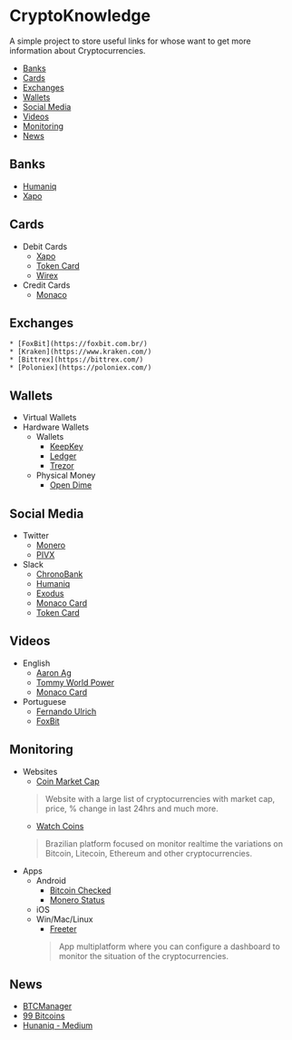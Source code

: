 # CryptoKnowledge
A simple project to store useful links for whose want to get more information about Cryptocurrencies.

<!-- toc -->
* [Banks](banks)
* [Cards](#cards)
* [Exchanges](#exchanges)
* [Wallets](#wallets)
* [Social Media](#social-media)
* [Videos](#videos)
* [Monitoring](#monitoring)
* [News](#news)
<!-- toc stop -->

## Banks
* [Humaniq](https://humaniq.co/)
* [Xapo](https://xapo.com/)

## Cards
* Debit Cards
    * [Xapo](https://xapo.com/card/)
    * [Token Card](https://tokencard.io/)
    * [Wirex](https://wirexapp.com/)
* Credit Cards
    * [Monaco](https://mona.co/)

## Exchanges
    * [FoxBit](https://foxbit.com.br/)
    * [Kraken](https://www.kraken.com/)
    * [Bittrex](https://bittrex.com/)
    * [Poloniex](https://poloniex.com/)

## Wallets
* Virtual Wallets
* Hardware Wallets
    * Wallets
        * [KeepKey](https://www.keepkey.com/)
        * [Ledger](https://www.ledgerwallet.com/)
        * [Trezor](https://trezor.io/)
    * Physical Money
        * [Open Dime](https://opendime.com/)

## Social Media
* Twitter
    * [Monero](https://twitter.com/monerocurrency)
    * [PIVX](https://twitter.com/_pivx)
* Slack
    * [ChronoBank](https://chronobank.slack.com/)
    * [Humaniq](https://humaniq-co.slack.com/)
    * [Exodus](https://exodusmovement.slack.com/)
    * [Monaco Card](https://monaco-card.slack.com/)
    * [Token Card](https://tokencard-team.slack.com/)
    
## Videos
* English
    * [Aaron Ag](https://www.youtube.com/channel/UCZRS64ykndlry0RgkDwsgCQ/videos)
    * [Tommy World Power](https://www.youtube.com/user/Tommy77724/videos)
    * [Monaco Card](https://www.youtube.com/channel/UCOMprzxakZOqmY23LYIawmg/videos)
* Portuguese
    * [Fernando Ulrich](https://www.youtube.com/channel/UCLJkh3QjHsLtK0LZFd28oGg/videos)
    * [FoxBit](https://www.youtube.com/channel/UC0F16q5QzJx7oIWoC5arEtg/videos)

## Monitoring
* Websites
    * [Coin Market Cap](http://coinmarketcap.com/)
    > Website with a large list of cryptocurrencies with market cap, price, % change in last 24hrs and much more.
    * [Watch Coins](https://watchcoins.net/)
    > Brazilian platform focused on monitor realtime the variations on Bitcoin, Litecoin, Ethereum and other cryptocurrencies.
* Apps
    * Android
        * [Bitcoin Checked](https://play.google.com/store/apps/details?id=com.mobnetic.coinguardian)
        * [Monero Status](https://play.google.com/store/apps/details?id=tr.monerostatus)
    * iOS
    * Win/Mac/Linux
        * [Freeter](https://freeter.io/dashboard-examples/trading)
        > App multiplatform where you can configure a dashboard to monitor the situation of the cryptocurrencies.

## News
* [BTCManager](https://btcmanager.com/)
* [99 Bitcoins](https://99bitcoins.com/)
* [Hunaniq - Medium](https://blog.humaniq.co/)
